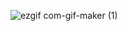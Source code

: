 ![ezgif com-gif-maker (1)](https://user-images.githubusercontent.com/28539842/214918697-79405e30-49e2-4275-b540-52ac99f14d35.gif)
